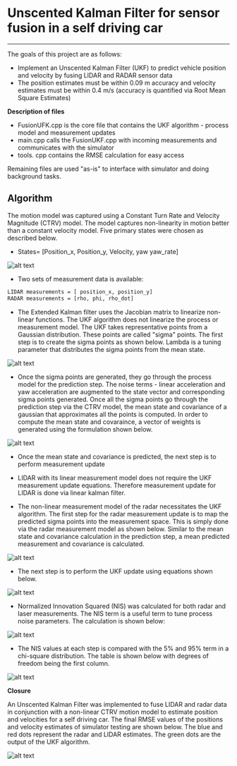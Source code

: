# Unscented Kalman Filter for sensor fusion in a self driving car
---

The goals of this project are as follows:

* Implement an Unscented Kalman Filter (UKF) to predict vehicle position and velocity by fusing LIDAR and RADAR sensor data
* The position estimates must be within 0.09 m accuracy and velocity estimates must be within 0.4 m/s (accuracy is quantified via Root Mean Square Estimates)

[//]: # (Image References)
[image1]: ./figs/CTRV.png
[image2]: ./figs/RMSE.png
[image3]: ./figs/SigmaPoints.png
[image4]: ./figs/Weights.png
[image5]: ./figs/MeasurementPrediction.png
[image6]: ./figs/UKFupdate.png
[image7]: ./figs/NIS.png
[image8]: ./figs/ChiSquare.png

**Description of files**

* FusionUFK.cpp is the core file that contains the UKF algorithm - process model and measurement updates
* main.cpp calls the FusionUKF.cpp with incoming measurements and communicates with the simulator
* tools. cpp contains the RMSE calculation for easy access

Remaining files are used "as-is" to interface with simulator and doing background tasks. 

**Algorithm**
---

The motion model was captured using a Constant Turn Rate and Velocity Magnitude (CTRV) model. The model captures non-linearity in motion better than a constant velocity model. Five primary states were chosen as described below.

* States=		[Position_x,
		Position_y,
		Velocity,
		yaw
		yaw_rate]

![alt text][image1]
		
* Two sets of measurement data is available:

```sh
LIDAR measurements = [ position_x, position_y]
RADAR measurements = [rho, phi, rho_dot]
```	

* The Extended Kalman filter uses the Jacobian matrix to linearize non-linear functions. The UKF algorithm does not linearize the process or measurement model. The UKF takes representative points from a Gaussian distribution. These points are called "sigma" points. The first step is to create the sigma points as shown below. Lambda is a tuning parameter that distributes the sigma points from the mean state. 


![alt text][image3]

* Once the sigma points are generated, they go through the process model for the prediction step. The noise terms - linear acceleration and yaw acceleration are augmented to the state vector and corresponding sigma points generated. Once all the sigma points go through the prediction step via the CTRV model, the mean state and covariance of a gaussian that approximates all the points is computed. In order to compute the mean state and covaraince, a vector of weights is generated using the formulation shown below. 


![alt text][image4]


* Once the mean state and covariance is predicted, the next step is to perform measurement update

* LIDAR with its linear measurement model does not require the UKF measurement update equations. Therefore measurement update for LIDAR is done via linear kalman filter.

* The non-linear measurement model of the radar necessitates the UKF algorithm. The first step for the radar measurement update is to map the predicted sigma points into the measurement space. This is simply done via the radar measurement model as shown below. Similar to the mean state and covariance calculation in the prediction step, a mean predicted measurement and covariance is calculated. 

![alt text][image5]

* The next step is to perform the UKF update using equations shown below.

![alt text][image6]

* Normalized Innovation Squared (NIS) was calculated for both radar and laser measurements. The NIS term is a useful term to tune process noise parameters. The calculation is shown below:

![alt text][image7]

* The NIS values at each step is compared with the 5% and 95% term in a chi-square distribution. The table is shown below with degrees of freedom being the first column. 

![alt text][image8]

**Closure**

An Unscented Kalman Filter was implemented to fuse LIDAR and radar data in conjunction with a non-linear CTRV motion model to estimate position and velocities for a self driving car. The final RMSE values of the positions and velocity estimates of simulator testing are shown below. The blue and red dots represent the radar and LIDAR estimates. The green dots are the output of the UKF algorithm.

![alt text][image2]


















